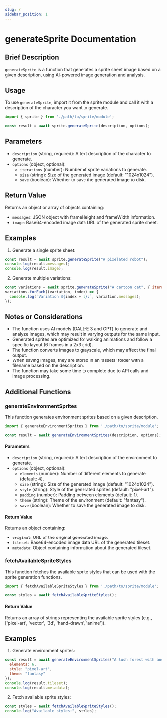 ```yaml
---
slug: /
sidebar_position: 1
---
```


# generateSprite Documentation

## Brief Description
`generateSprite` is a function that generates a sprite sheet image based on a given description, using AI-powered image generation and analysis.

## Usage
To use `generateSprite`, import it from the sprite module and call it with a description of the character you want to generate.

```javascript
import { sprite } from './path/to/sprite/module';

const result = await sprite.generateSprite(description, options);
```

## Parameters
- `description` (string, required): A text description of the character to generate.
- `options` (object, optional):
  - `iterations` (number): Number of sprite variations to generate.
  - `size` (string): Size of the generated image (default: "1024x1024").
  - `save` (boolean): Whether to save the generated image to disk.

## Return Value
Returns an object or array of objects containing:
- `messages`: JSON object with frameHeight and frameWidth information.
- `image`: Base64-encoded image data URL of the generated sprite sheet.

## Examples

1. Generate a single sprite sheet:
```javascript
const result = await sprite.generateSprite("A pixelated robot");
console.log(result.messages);
console.log(result.image);
```

2. Generate multiple variations:
```javascript
const variations = await sprite.generateSprite("A cartoon cat", { iterations: 3 });
variations.forEach((variation, index) => {
  console.log(`Variation ${index + 1}:`, variation.messages);
});
```

## Notes or Considerations
- The function uses AI models (DALL-E 3 and GPT) to generate and analyze images, which may result in varying outputs for the same input.
- Generated sprites are optimized for walking animations and follow a specific layout (6 frames in a 2x3 grid).
- The function converts images to grayscale, which may affect the final output.
- When saving images, they are stored in an 'assets' folder with a filename based on the description.
- The function may take some time to complete due to API calls and image processing.

## Additional Functions

### generateEnvironmentSprites

This function generates environment sprites based on a given description.

```javascript
import { generateEnvironmentSprites } from './path/to/sprite/module';

const result = await generateEnvironmentSprites(description, options);
```

#### Parameters
- `description` (string, required): A text description of the environment to generate.
- `options` (object, optional):
  - `elements` (number): Number of different elements to generate (default: 4).
  - `size` (string): Size of the generated image (default: "1024x1024").
  - `style` (string): Style of the generated sprites (default: "pixel-art").
  - `padding` (number): Padding between elements (default: 1).
  - `theme` (string): Theme of the environment (default: "fantasy").
  - `save` (boolean): Whether to save the generated image to disk.

#### Return Value
Returns an object containing:
- `original`: URL of the original generated image.
- `tileset`: Base64-encoded image data URL of the generated tileset.
- `metadata`: Object containing information about the generated tileset.

### fetchAvailableSpriteStyles

This function fetches the available sprite styles that can be used with the sprite generation functions.

```javascript
import { fetchAvailableSpriteStyles } from './path/to/sprite/module';

const styles = await fetchAvailableSpriteStyles();
```

#### Return Value
Returns an array of strings representing the available sprite styles (e.g., ['pixel-art', 'vector', '3d', 'hand-drawn', 'anime']).

## Examples

1. Generate environment sprites:
```javascript
const result = await generateEnvironmentSprites("A lush forest with ancient ruins", {
  elements: 6,
  style: "pixel-art",
  theme: "fantasy"
});
console.log(result.tileset);
console.log(result.metadata);
```

2. Fetch available sprite styles:
```javascript
const styles = await fetchAvailableSpriteStyles();
console.log("Available styles:", styles);
```
